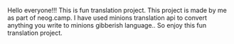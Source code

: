 Hello everyone!!! This is fun translation project. This project is made by me as part of neog.camp. I have used minions translation api to convert anything you write to minions gibberish language.. 
So enjoy this fun translation project.